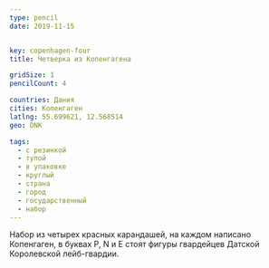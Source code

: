 ```yaml
---
type: pencil
date: 2019-11-15


key: copenhagen-four
title: Четверка из Копенгагена

gridSize: 1
pencilCount: 4

countries: Дания
cities: Копенгаген
latlng: 55.699621, 12.568514
geo: DNK

tags:
  - с резинкой
  - тупой
  - в упаковке
  - круглый
  - страна
  - город
  - государственный
  - набор
---
```


Набор из четырех красных карандашей, на каждом написано Копенгаген, в буквах P, N и E стоят фигуры гвардейцев Датской Королевской лейб-гвардии.
